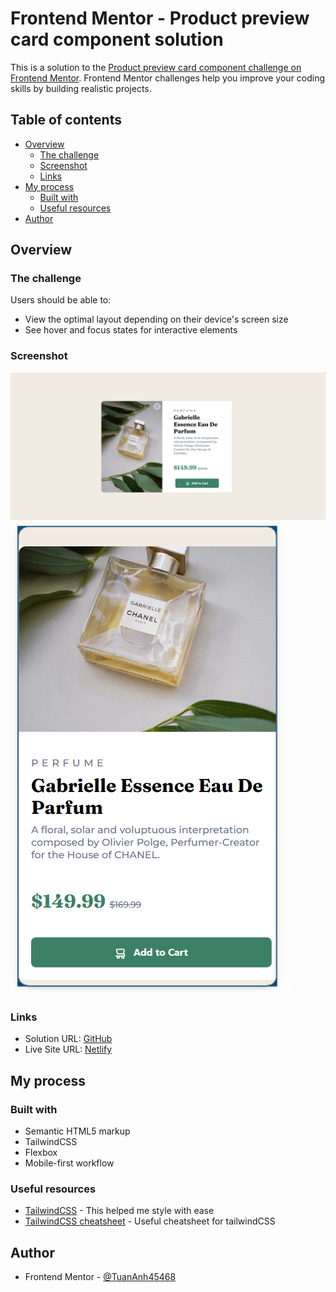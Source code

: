 # Frontend Mentor - Product preview card component solution

This is a solution to the [Product preview card component challenge on Frontend Mentor](https://www.frontendmentor.io/challenges/product-preview-card-component-GO7UmttRfa). Frontend Mentor challenges help you improve your coding skills by building realistic projects. 

## Table of contents

- [Overview](#overview)
  - [The challenge](#the-challenge)
  - [Screenshot](#screenshot)
  - [Links](#links)
- [My process](#my-process)
  - [Built with](#built-with)
  - [Useful resources](#useful-resources)
- [Author](#author)

## Overview

### The challenge

Users should be able to:

- View the optimal layout depending on their device's screen size
- See hover and focus states for interactive elements

### Screenshot

![Desktop screenshot](./src/screenshots/desktopScreenshot.png)
![Desktop screenshot](./src/screenshots/mobileScreenshot.png)
### Links

- Solution URL: [GitHub](https://github.com/TuanAnh45468/productPreviewCard)
- Live Site URL: [Netlify](https://tuananhproductpreviewcard.netlify.app/)

## My process

### Built with

- Semantic HTML5 markup
- TailwindCSS
- Flexbox
- Mobile-first workflow

### Useful resources

- [TailwindCSS](https://tailwindcss.com/) - This helped me style with ease
- [TailwindCSS cheatsheet](https://tailwindcomponents.com/cheatsheet/) - Useful cheatsheet for tailwindCSS


## Author

- Frontend Mentor - [@TuanAnh45468](https://www.frontendmentor.io/profile/TuanAnh45468)